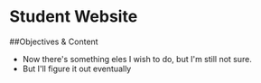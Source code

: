 # Student Website

##Objectives & Content
* Now there's something eles I wish to do, but I'm still not sure.
* But I'll figure it out eventually